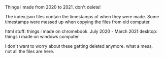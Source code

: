Things I made from 2020 to 2021. don't delete!

The index.json files contain the timestamps of when they were made. Some timestamps were messed up when copying the files from old computer.

html stuff: things i made on chromebook. July 2020 - March 2021
desktop: things i made on windows computer

I don't want to worry about these getting deleted anymore. what a mess, not all the files are here.
